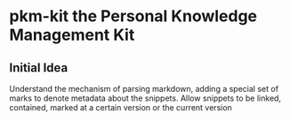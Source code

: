 # pkm-kit the Personal Knowledge Management Kit

## Initial Idea

Understand the mechanism of parsing markdown, adding a special set of marks to denote metadata about the snippets. Allow snippets to be linked, contained, marked at a certain version or the current version